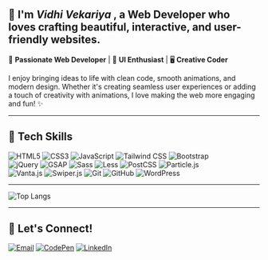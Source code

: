 ## 🌟 I'm *Vidhi Vekariya* , a Web Developer who loves crafting beautiful, interactive, and user-friendly websites.

🚀 **Passionate Web Developer** | 🎨 **UI Enthusiast** | 🖥️ **Creative Coder**  

I enjoy bringing ideas to life with clean code, smooth animations, and modern design. Whether it's creating seamless user experiences or adding a touch of creativity with animations, I love making the web more engaging and fun! ✨

---

## 🔧 Tech Skills  
![HTML5](https://img.shields.io/badge/-HTML5-E34F26?style=flat&logo=html5&logoColor=white)  ![CSS3](https://img.shields.io/badge/-CSS3-1572B6?style=flat&logo=css3&logoColor=white)  ![JavaScript](https://img.shields.io/badge/-JavaScript-F7DF1E?style=flat&logo=javascript&logoColor=black)  ![Tailwind CSS](https://img.shields.io/badge/-TailwindCSS-38B2AC?style=flat&logo=tailwind-css&logoColor=white)  ![Bootstrap](https://img.shields.io/badge/-Bootstrap-7952B3?style=flat&logo=bootstrap&logoColor=white)  
![jQuery](https://img.shields.io/badge/-jQuery-0769AD?style=flat&logo=jquery&logoColor=white)  ![GSAP](https://img.shields.io/badge/-GSAP-88CE02?style=flat&logo=greensock&logoColor=black)  ![Sass](https://img.shields.io/badge/-Sass-CC6699?style=flat&logo=sass&logoColor=white)  ![Less](https://img.shields.io/badge/-Less-1D365D?style=flat&logo=less&logoColor=white)  ![PostCSS](https://img.shields.io/badge/-PostCSS-DD3A0A?style=flat&logo=postcss&logoColor=white)  ![Particle.js](https://img.shields.io/badge/-Particle.js-000000?style=flat)  
![Vanta.js](https://img.shields.io/badge/-Vanta.js-ff5733?style=flat)  ![Swiper.js](https://img.shields.io/badge/-Swiper.js-6332F6?style=flat)  ![Git](https://img.shields.io/badge/-Git-F05032?style=flat&logo=git&logoColor=white)  ![GitHub](https://img.shields.io/badge/-GitHub-181717?style=flat&logo=github&logoColor=white)  ![WordPress](https://img.shields.io/badge/-WordPress-21759B?style=flat&logo=wordpress&logoColor=white)  

---

![Top Langs](https://github-readme-stats.vercel.app/api/top-langs/?username=vidhii015&layout=compact&theme=radical)

---

## 🚀 Let's Connect!  

[![Email](https://img.shields.io/badge/-Email-D14836?style=flat&logo=gmail&logoColor=white)](mailto:vidhivekariya015@gmail.com)  [![CodePen](https://img.shields.io/badge/-CodePen-000000?style=flat&logo=codepen&logoColor=white)](https://codepen.io/vidhii015)    [![LinkedIn](https://img.shields.io/badge/-LinkedIn-0077B5?style=flat&logo=linkedin&logoColor=white)](www.linkedin.com/in/vidhi-vekariya-07534a30a)  



